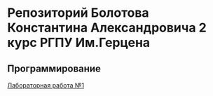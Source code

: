 # Репозиторий Болотова Константина Александровича 2 курс РГПУ Им.Герцена

## Программирование

[Лабораторная работа №1](https://github.com/ZabivakaXD/Herzen_curse_2/blob/main/prog/Lab_1.md)
